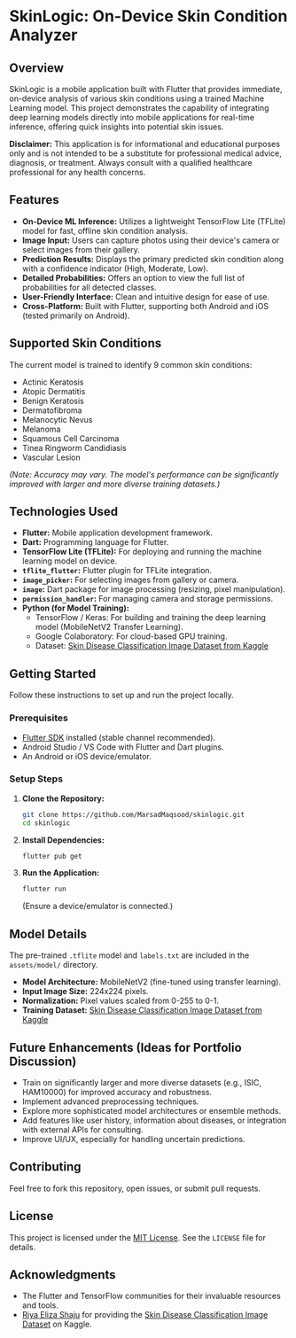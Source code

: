 # SkinLogic: On-Device Skin Condition Analyzer

## Overview

SkinLogic is a mobile application built with Flutter that provides immediate, on-device analysis of various skin conditions using a trained Machine Learning model. This project demonstrates the capability of integrating deep learning models directly into mobile applications for real-time inference, offering quick insights into potential skin issues.

**Disclaimer:** This application is for informational and educational purposes only and is not intended to be a substitute for professional medical advice, diagnosis, or treatment. Always consult with a qualified healthcare professional for any health concerns.

## Features

* **On-Device ML Inference:** Utilizes a lightweight TensorFlow Lite (TFLite) model for fast, offline skin condition analysis.
* **Image Input:** Users can capture photos using their device's camera or select images from their gallery.
* **Prediction Results:** Displays the primary predicted skin condition along with a confidence indicator (High, Moderate, Low).
* **Detailed Probabilities:** Offers an option to view the full list of probabilities for all detected classes.
* **User-Friendly Interface:** Clean and intuitive design for ease of use.
* **Cross-Platform:** Built with Flutter, supporting both Android and iOS (tested primarily on Android).

## Supported Skin Conditions

The current model is trained to identify 9 common skin conditions:
* Actinic Keratosis
* Atopic Dermatitis
* Benign Keratosis
* Dermatofibroma
* Melanocytic Nevus
* Melanoma
* Squamous Cell Carcinoma
* Tinea Ringworm Candidiasis
* Vascular Lesion

*(Note: Accuracy may vary. The model's performance can be significantly improved with larger and more diverse training datasets.)*

## Technologies Used

* **Flutter:** Mobile application development framework.
* **Dart:** Programming language for Flutter.
* **TensorFlow Lite (TFLite):** For deploying and running the machine learning model on device.
* **`tflite_flutter`:** Flutter plugin for TFLite integration.
* **`image_picker`:** For selecting images from gallery or camera.
* **`image`:** Dart package for image processing (resizing, pixel manipulation).
* **`permission_handler`:** For managing camera and storage permissions.
* **Python (for Model Training):**
    * TensorFlow / Keras: For building and training the deep learning model (MobileNetV2 Transfer Learning).
    * Google Colaboratory: For cloud-based GPU training.
    * Dataset: [Skin Disease Classification Image Dataset from Kaggle](https://www.kaggle.com/datasets/riyaelizashaju/skin-disease-classification-image-dataset)

## Getting Started

Follow these instructions to set up and run the project locally.

### Prerequisites

* [Flutter SDK](https://flutter.dev/docs/get-started/install) installed (stable channel recommended).
* Android Studio / VS Code with Flutter and Dart plugins.
* An Android or iOS device/emulator.

### Setup Steps

1.  **Clone the Repository:**
    ```bash
    git clone https://github.com/MarsadMaqsood/skinlogic.git
    cd skinlogic
    ```
2.  **Install Dependencies:**
    ```bash
    flutter pub get
    ```
3.  **Run the Application:**
    ```bash
    flutter run
    ```
    (Ensure a device/emulator is connected.)

## Model Details

The pre-trained `.tflite` model and `labels.txt` are included in the `assets/model/` directory.

* **Model Architecture:** MobileNetV2 (fine-tuned using transfer learning).
* **Input Image Size:** 224x224 pixels.
* **Normalization:** Pixel values scaled from 0-255 to 0-1.
* **Training Dataset:** [Skin Disease Classification Image Dataset from Kaggle](https://www.kaggle.com/datasets/riyaelizashaju/skin-disease-classification-image-dataset)

## Future Enhancements (Ideas for Portfolio Discussion)

* Train on significantly larger and more diverse datasets (e.g., ISIC, HAM10000) for improved accuracy and robustness.
* Implement advanced preprocessing techniques.
* Explore more sophisticated model architectures or ensemble methods.
* Add features like user history, information about diseases, or integration with external APIs for consulting.
* Improve UI/UX, especially for handling uncertain predictions.

## Contributing

Feel free to fork this repository, open issues, or submit pull requests.

## License

This project is licensed under the [MIT License](https://github.com/MarsadMaqsood/skinlogic/blob/master/LICENSE). See the `LICENSE` file for details.

## Acknowledgments

* The Flutter and TensorFlow communities for their invaluable resources and tools.
* [Riya Eliza Shaju](https://www.kaggle.com/riyaelizashaju) for providing the [Skin Disease Classification Image Dataset](https://www.kaggle.com/datasets/riyaelizashaju/skin-disease-classification-image-dataset) on Kaggle.